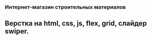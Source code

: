 ### Интернет-магазин строительных материалов

## Верстка на html, css, js, flex, grid, слайдер swiper.
